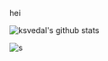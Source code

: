 hei

![ksvedal's github stats](https://github-readme-stats.vercel.app/api?username=ksvedal&show_icons=true&theme=radical)

![s](https://github-readme-stats.vercel.app/api/top-langs?username=ksvedal&show_icons=true&locale=en&layout=compact&theme=radical&exclude_repo=giant_gecko,queueing_app)
